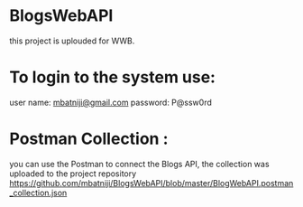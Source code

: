 # BlogsWebAPI
this project is uplouded for WWB.
# To login to the system use:
user name: mbatniji@gmail.com
password: P@ssw0rd
# Postman Collection :
you can use the Postman to connect the Blogs API, the collection was uploaded to the project repository https://github.com/mbatniji/BlogsWebAPI/blob/master/BlogWebAPI.postman_collection.json

